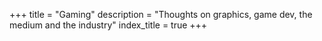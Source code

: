 +++
title = "Gaming"
description = "Thoughts on graphics, game dev, the medium and the industry"
index_title = true
+++
